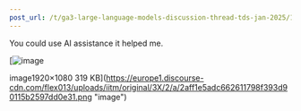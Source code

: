 ```yaml
---
post_url: /t/ga3-large-language-models-discussion-thread-tds-jan-2025/163247/99
---
```

You could use AI assistance it helped me.  

[![image](https://europe1.discourse-cdn.com/flex013/uploads/iitm/optimized/3X/2/a/2aff1e5adc662611798f393d90115b2597dd0e31_2_690x388.png)

image1920×1080 319 KB](https://europe1.discourse-cdn.com/flex013/uploads/iitm/original/3X/2/a/2aff1e5adc662611798f393d90115b2597dd0e31.png "image")
